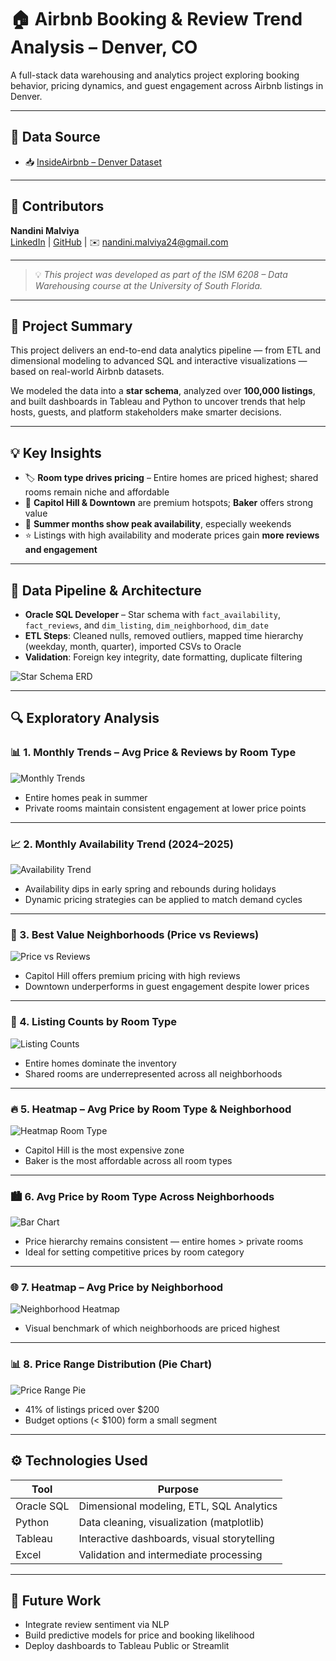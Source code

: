 # 🏠 Airbnb Booking & Review Trend Analysis – Denver, CO

A full-stack data warehousing and analytics project exploring booking behavior, pricing dynamics, and guest engagement across Airbnb listings in Denver.

---


## 📎 Data Source

- 📥 [InsideAirbnb – Denver Dataset](http://insideairbnb.com/get-the-data.html)

---

## 👤 Contributors

**Nandini Malviya**  
[LinkedIn](https://www.linkedin.com/in/nandini-malviya-/) | [GitHub](https://github.com/NandiniM24) | ✉️ nandini.malviya24@gmail.com

---

> 💡 *This project was developed as part of the ISM 6208 – Data Warehousing course at the University of South Florida.*

---

## 📌 Project Summary

This project delivers an end-to-end data analytics pipeline — from ETL and dimensional modeling to advanced SQL and interactive visualizations — based on real-world Airbnb datasets.

We modeled the data into a **star schema**, analyzed over **100,000 listings**, and built dashboards in Tableau and Python to uncover trends that help hosts, guests, and platform stakeholders make smarter decisions.

---

## 💡 Key Insights

- 🏷️ **Room type drives pricing** – Entire homes are priced highest; shared rooms remain niche and affordable  
- 📍 **Capitol Hill & Downtown** are premium hotspots; **Baker** offers strong value  
- 📆 **Summer months show peak availability**, especially weekends  
- ⭐ Listings with high availability and moderate prices gain **more reviews and engagement**

---

## 🧱 Data Pipeline & Architecture

- **Oracle SQL Developer** – Star schema with `fact_availability`, `fact_reviews`, and `dim_listing`, `dim_neighborhood`, `dim_date`
- **ETL Steps**: Cleaned nulls, removed outliers, mapped time hierarchy (weekday, month, quarter), imported CSVs to Oracle
- **Validation**: Foreign key integrity, date formatting, duplicate filtering

![Star Schema ERD](./sql/Picture9.png)

---

## 🔍 Exploratory Analysis

### 📊 1. Monthly Trends – Avg Price & Reviews by Room Type

![Monthly Trends](./visuals/Picture1.png)

- Entire homes peak in summer
- Private rooms maintain consistent engagement at lower price points

---

### 📈 2. Monthly Availability Trend (2024–2025)

![Availability Trend](./visuals/Picture2.png)

- Availability dips in early spring and rebounds during holidays
- Dynamic pricing strategies can be applied to match demand cycles

---

### 📍 3. Best Value Neighborhoods (Price vs Reviews)

![Price vs Reviews](./visuals/Picture3.png)

- Capitol Hill offers premium pricing with high reviews  
- Downtown underperforms in guest engagement despite lower prices

---

### 🧩 4. Listing Counts by Room Type

![Listing Counts](./visuals/Picture4.png)

- Entire homes dominate the inventory
- Shared rooms are underrepresented across all neighborhoods

---

### 🔥 5. Heatmap – Avg Price by Room Type & Neighborhood

![Heatmap Room Type](./visuals/Picture5.png)

- Capitol Hill is the most expensive zone
- Baker is the most affordable across all room types

---

### 🏙️ 6. Avg Price by Room Type Across Neighborhoods

![Bar Chart](./visuals/Picture6.png)

- Price hierarchy remains consistent — entire homes > private rooms  
- Ideal for setting competitive prices by room category

---

### 🌐 7. Heatmap – Avg Price by Neighborhood

![Neighborhood Heatmap](./visuals/Picture7.png)

- Visual benchmark of which neighborhoods are priced highest

---

### 📊 8. Price Range Distribution (Pie Chart)

![Price Range Pie](./visuals/Picture8.png)

- 41% of listings priced over $200
- Budget options (< $100) form a small segment

---

## ⚙️ Technologies Used

| Tool         | Purpose                                    |
|--------------|--------------------------------------------|
| Oracle SQL   | Dimensional modeling, ETL, SQL Analytics   |
| Python       | Data cleaning, visualization (matplotlib)  |
| Tableau      | Interactive dashboards, visual storytelling|
| Excel        | Validation and intermediate processing     |

---


## 🚀 Future Work

- Integrate review sentiment via NLP  
- Build predictive models for price and booking likelihood  
- Deploy dashboards to Tableau Public or Streamlit

